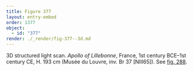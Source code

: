 ```yaml
---
title: Figure 377
layout: entry-embed
order: 1377
object:
  - id: "377"
render: ./_render/fig-377--3d.md
---
```


3D structured light scan. *Apollo of Lillebonne*, France, 1st century BCE–1st century CE, H. 193 cm (Musée du Louvre, inv. Br 37 [NIII65]). See [fig. 288](/visual-atlas/288/).
